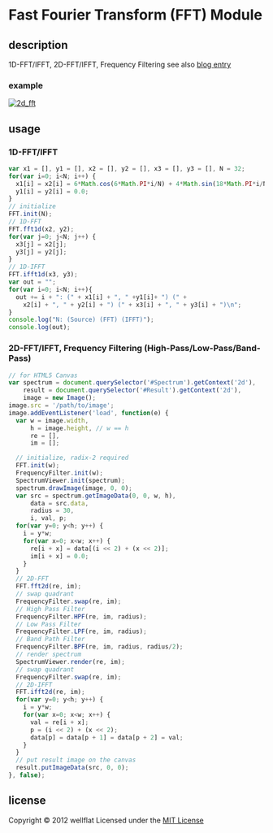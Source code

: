 # Fast Fourier Transform (FFT) Module

## description

1D-FFT/IFFT, 2D-FFT/IFFT, Frequency Filtering
see also [blog entry][entry]

### example
[![2d_fft](http://rest-term.com/labs/repos/images/fft_filter.jpg)](http://rest-term.com/labs/html5/fft.html)

## usage
### 1D-FFT/IFFT

```js
var x1 = [], y1 = [], x2 = [], y2 = [], x3 = [], y3 = [], N = 32;
for(var i=0; i<N; i++) {
  x1[i] = x2[i] = 6*Math.cos(6*Math.PI*i/N) + 4*Math.sin(18*Math.PI*i/N);
  y1[i] = y2[i] = 0.0;
}
// initialize
FFT.init(N);
// 1D-FFT
FFT.fft1d(x2, y2);
for(var j=0; j<N; j++) {
  x3[j] = x2[j];
  y3[j] = y2[j];
}
// 1D-IFFT
FFT.ifft1d(x3, y3);
var out = "";
for(var i=0; i<N; i++){
  out += i + ": (" + x1[i] + ", " +y1[i]+ ") (" +
    x2[i] + ", " + y2[i] + ") (" + x3[i] + ", " + y3[i] + ")\n";
}
console.log("N: (Source) (FFT) (IFFT)");
console.log(out);
```

### 2D-FFT/IFFT, Frequency Filtering (High-Pass/Low-Pass/Band-Pass)

```js
// for HTML5 Canvas
var spectrum = document.querySelector('#Spectrum').getContext('2d'),
    result = document.querySelector('#Result').getContext('2d'),
    image = new Image();
image.src = '/path/to/image';
image.addEventListener('load', function(e) {
  var w = image.width,
      h = image.height, // w == h
      re = [],
      im = [];

  // initialize, radix-2 required
  FFT.init(w);
  FrequencyFilter.init(w);
  SpectrumViewer.init(spectrum);
  spectrum.drawImage(image, 0, 0);
  var src = spectrum.getImageData(0, 0, w, h),
      data = src.data,
      radius = 30,
      i, val, p;
  for(var y=0; y<h; y++) {
    i = y*w;
    for(var x=0; x<w; x++) {
      re[i + x] = data[(i << 2) + (x << 2)];
      im[i + x] = 0.0;
    }
  }
  // 2D-FFT
  FFT.fft2d(re, im);
  // swap quadrant
  FrequencyFilter.swap(re, im);
  // High Pass Filter
  FrequencyFilter.HPF(re, im, radius);
  // Low Pass Filter
  FrequencyFilter.LPF(re, im, radius);
  // Band Path Filter
  FrequencyFilter.BPF(re, im, radius, radius/2);
  // render spectrum
  SpectrumViewer.render(re, im);
  // swap quadrant
  FrequencyFilter.swap(re, im);
  // 2D-IFFT
  FFT.ifft2d(re, im);
  for(var y=0; y<h; y++) {
    i = y*w;
    for(var x=0; x<w; x++) {
      val = re[i + x];
      p = (i << 2) + (x << 2);
      data[p] = data[p + 1] = data[p + 2] = val;
    }
  }
  // put result image on the canvas
  result.putImageData(src, 0, 0);
}, false);
```

license
----------
Copyright &copy; 2012 wellflat Licensed under the [MIT License][MIT]

[MIT]: http://www.opensource.org/licenses/mit-license.php
[entry]: http://rest-term.com/archives/2966/
